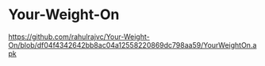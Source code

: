 # Your-Weight-On

https://github.com/rahulrajvc/Your-Weight-On/blob/df04f4342642bb8ac04a12558220869dc798aa59/YourWeightOn.apk
